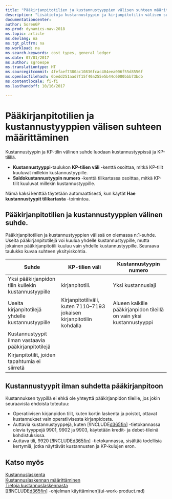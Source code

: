 ```yaml
---
title: "Pääkirjanpitotilien ja kustannustyyppien välisen suhteen määrittäminen"
description: "Lisätietoja kustannustyypin ja kirjanpitotilin välisen suhteen määrittämisestä."
documentationcenter: 
author: SorenGP
ms.prod: dynamics-nav-2018
ms.topic: article
ms.devlang: na
ms.tgt_pltfrm: na
ms.workload: na
ms.search.keywords: cost types, general ledger
ms.date: 07/01/2017
ms.author: sgroespe
ms.translationtype: HT
ms.sourcegitcommit: 4fefaef7380ac10836fcac404eea006f55d8556f
ms.openlocfilehash: 6bedd251aad7f15f40a255e5b44c6080bbb73bdb
ms.contentlocale: fi-fi
ms.lasthandoff: 10/16/2017

---
```

# <a name="defining-the-relationship-between-cost-types-and-general-ledger-accounts"></a>Pääkirjanpitotilien ja kustannustyyppien välisen suhteen määrittäminen
Kustannustyypin ja KP-tilin välinen suhde luodaan kustannustyypissä ja KP-tilillä.  

* **Kustannustyyppi**-taulukon **KP-tilien väli** -kenttä osoittaa, mitkä KP-tilit kuuluvat millekin kustannustyypille.  
* **Saldokustannustyypin numero** -kenttä tilikartassa osoittaa, mitkä KP-tilit kuuluvat millekin kustannustyypille.  

Nämä kaksi kenttää täytetään automaattisesti, kun käytät **Hae kustannustyypit tilikartasta** -toimintoa.  

## <a name="relationship-between-general-ledger-accounts-and-cost-types"></a>Pääkirjanpitotilien ja kustannustyyppien välinen suhde.  
Pääkirjanpitotilien ja kustannustyyppien välissä on olemassa n:1-suhde. Useita pääkirjanpitotilejä voi kuulua yhdelle kustannustyypille, mutta jokainen pääkirjanpitotili kuuluu vain yhdelle kustannustyypille. Seuraava taulukko kuvaa suhteen yksityiskohtia.  

|Suhde|**KP-tilien väli**|**Kustannustyypin numero**|  
|------------------|------------------------------------------------|-------------------------------------------|  
|Yksi pääkirjanpidon tilin kullekin kustannustyypille|kirjanpitotili.|Yksi kustannuslaji|  
|Useita kirjanpitotilejä yhdelle kustannustyypille|Kirjanpitotiliväli, kuten 7110–7193 jokaisen kirjanpitotilin kohdalla|Alueen kaikille pääkirjanpidon tileillä on vain yksi kustannustyyppi|  
|Kustannustyypit ilman vastaavia pääkirjanpitotilejä|<Empty>||  
|Kirjanpitotilit, joiden tapahtumia ei siirretä||<Empty>|  

## <a name="cost-types-without-a-relationship-to-the-general-ledger"></a>Kustannustyypit ilman suhdetta pääkirjanpitoon  
Kustannuksen tyypillä ei ehkä ole yhteyttä pääkirjanpidon tileille, jos jokin seuraavista ehdoista toteutuu:  

* Operatiivisen kirjanpidon tilit, kuten kortin laskenta ja poistot, ottavat kustannukset vain operatiivisesta kirjanpidosta.  
* Auttavia kustannustyyppejä, kuten [!INCLUDE[d365fin](includes/d365fin_md.md)] -tietokannassa olevia tyyppejä 9901, 9902 ja 9903, käytetään kredit- ja debet-tileinä kohdistuksissa.  
* Auttava tili, 9920 [!INCLUDE[d365fin](includes/d365fin_md.md)] -tietokannassa, sisältää todellisia kertymiä, jotka näyttävät kustannusten ja KP-kulujen eron.  

## <a name="see-also"></a>Katso myös  
[Kustannuslaskenta](finance-manage-cost-accounting.md)  
[Kustannuslaskennan määrittäminen](finance-set-up-cost-accounting.md)   
[Tietoja kustannuslaskennasta](finance-about-cost-accounting.md)  
[[!INCLUDE[d365fin](includes/d365fin_md.md)] -ohjelman käyttäminen](ui-work-product.md)

